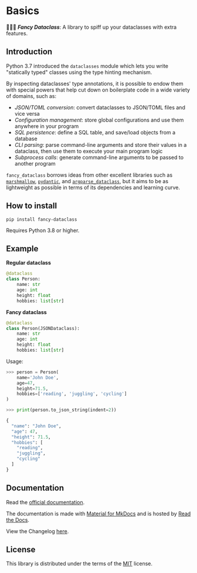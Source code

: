 # Basics

🤵🏻‍♂️ ***Fancy Dataclass***: A library to spiff up your dataclasses with extra features.

## Introduction

Python 3.7 introduced the `dataclasses` module which lets you write "statically typed" classes using the type hinting mechanism.

By inspecting dataclasses' type annotations, it is possible to endow them with special powers that help cut down on boilerplate code in a wide variety of domains, such as:

- *JSON/TOML conversion*: convert dataclasses to JSON/TOML files and vice versa
- *Configuration management*: store global configurations and use them anywhere in your program
- *SQL persistence*: define a SQL table, and save/load objects from a database
- *CLI parsing*: parse command-line arguments and store their values in a dataclass, then use them to execute your main program logic
- *Subprocess calls*: generate command-line arguments to be passed to another program

`fancy_dataclass` borrows ideas from other excellent libraries such as [`marshmallow`](https://marshmallow.readthedocs.io/en/stable/), [`pydantic`](https://docs.pydantic.dev/latest), and [`argparse_dataclass`](https://github.com/mivade/argparse_dataclass), but it aims to be as lightweight as possible in terms of its dependencies and learning curve.

## How to install

```pip install fancy-dataclass```

Requires Python 3.8 or higher.

## Example

**Regular dataclass**

```python
@dataclass
class Person:
    name: str
    age: int
    height: float
    hobbies: list[str]
```

**Fancy dataclass**

```python
@dataclass
class Person(JSONDataclass):
    name: str
    age: int
    height: float
    hobbies: list[str]
```

Usage:

```python
>>> person = Person(
    name='John Doe',
    age=47,
    height=71.5,
    hobbies=['reading', 'juggling', 'cycling']
)

>>> print(person.to_json_string(indent=2))

{
  "name": "John Doe",
  "age": 47,
  "height": 71.5,
  "hobbies": [
    "reading",
    "juggling",
    "cycling"
  ]
}
```

## Documentation

Read the [official documentation](https://fancy-dataclass.readthedocs.io).

The documentation is made with [Material for MkDocs](https://squidfunk.github.io/mkdocs-material) and is hosted by [Read the Docs](https://readthedocs.org).

View the Changelog [here](CHANGELOG.md).

## License

This library is distributed under the terms of the [MIT](LICENSE.txt) license.
